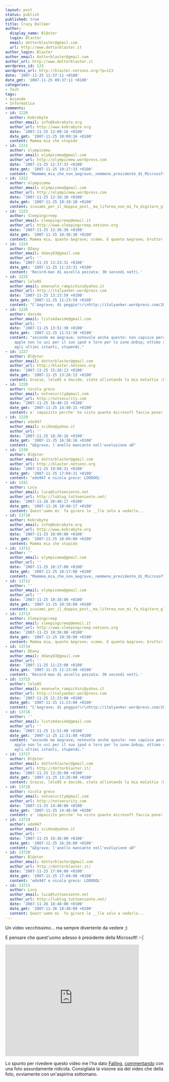 ```yaml
---
layout: post
status: publish
published: true
title: Crazy Ballmer
author:
  display_name: Bl@ster
  login: Blaster
  email: dottorblaster@gmail.com
  url: http://www.dottorblaster.it
author_login: Blaster
author_email: dottorblaster@gmail.com
author_url: http://www.dottorblaster.it
wordpress_id: 123
wordpress_url: http://blaster.netsons.org/?p=123
date: '2007-11-25 11:37:11 +0100'
date_gmt: '2007-11-25 09:37:11 +0100'
categories:
- Tech
tags:
- Aziende
- Informatica
comments:
- id: 1220
  author: Kobrabyte
  author_email: info@kobrabyte.org
  author_url: http://www.kobrabyte.org
  date: '2007-11-25 12:09:16 +0100'
  date_gmt: '2007-11-25 10:09:16 +0100'
  content: Mamma mia che stupido
- id: 1221
  author: olympicmew
  author_email: olympicmew@gmail.com
  author_url: http://olympicmew.wordpress.com
  date: '2007-11-25 12:17:33 +0100'
  date_gmt: '2007-11-25 10:17:33 +0100'
  content: "Mammma_mia_che_non_&egrave;_nemmeno_presidente_di_Microsoft.\r\nMagari_quando_se_ne_andr&agrave;_definitivamente_zio_Bill_(vedi_1_luglio_2008)_ne_potremo_riparlare.\r\nVideo_bellissimo_comunque_(&quot;ma_il_diritto_di_esporlo_sul_blog_&egrave;_solo_MIO!&quot;,_frase_da_Luigi_XD)."
- id: 1222
  author: olympicmew
  author_email: olympicmew@gmail.com
  author_url: http://olympicmew.wordpress.com
  date: '2007-11-25 12:18:10 +0100'
  date_gmt: '2007-11-25 10:18:10 +0100'
  content: scusami_per_il_doppio_post,_ma_liferea_non_mi_fa_digitare_gli_spazi...
- id: 1223
  author: Sleepingcreep
  author_email: sleepingcreep@email.it
  author_url: http://www.sleepingcreep.netsons.org
  date: '2007-11-25 12:36:38 +0100'
  date_gmt: '2007-11-25 10:36:38 +0100'
  content: Mamma mia, quanto &egrave; scemo. E quanto &egrave; brutto!
- id: 1224
  author: DDany
  author_email: ddany83@gmail.com
  author_url: ''
  date: '2007-11-25 13:23:31 +0100'
  date_gmt: '2007-11-25 11:23:31 +0100'
  content: 'Record-man di ascella pezzata: 30 secondi netti.'
- id: 1225
  author: lele85
  author_email: emanuele_rampichini@yahoo.it
  author_url: http://italyanker.wordpress.com
  date: '2007-11-25 13:23:59 +0100'
  date_gmt: '2007-11-25 11:23:59 +0100'
  content: "C'&egrave; di peggio!\r\nhttp://italyanker.wordpress.com/2007/09/11/e-voi-affidereste-il-vostro-pc-ad-un-personaggio-del-genere/\r\n\r\n:P"
- id: 1226
  author: davide
  author_email: lists4davide@gmail.com
  author_url: ''
  date: '2007-11-25 13:51:30 +0100'
  date_gmt: '2007-11-25 11:51:30 +0100'
  content: "secondo me &egrave; notevole anche questo: non capisco perch&egrave; la
    apple non lo usi per il suo ipod o loro per lo zune.&nbsp; ottimo spot: http://www.youtube.com/watch?v=FncILxajmlw\r\n\r\n\r\nattenzione
    agli ultimi istanti, stupendi."
- id: 1227
  author: Bl@ster
  author_email: dottorblaster@gmail.com
  author_url: http://blaster.netsons.org
  date: '2007-11-25 15:26:13 +0100'
  date_gmt: '2007-11-25 13:26:13 +0100'
  content: Grazie, lele85 e davide, state allietando la mia malattia :D
- id: 1228
  author: nicola greco
  author_email: notsecurity@gmail.com
  author_url: http://notsecurity.com
  date: '2007-11-25 16:40:15 +0100'
  date_gmt: '2007-11-25 14:40:15 +0100'
  content: e' impazzito perche' ha visto quanto microsoft faccia pena!
- id: 1229
  author: edo947
  author_email: scikke@yahoo.it
  author_url: ''
  date: '2007-11-25 18:36:16 +0100'
  date_gmt: '2007-11-25 16:36:16 +0100'
  content: "&Egrave; l'anello mancante nell'evoluzione xD"
- id: 1230
  author: Bl@ster
  author_email: dottorblaster@gmail.com
  author_url: http://blaster.netsons.org
  date: '2007-11-25 19:04:31 +0100'
  date_gmt: '2007-11-25 17:04:31 +0100'
  content: 'edo947 e nicola greco: LOOOOOL'
- id: 1241
  author: Luca
  author_email: luca@tuttoeniente.net
  author_url: http://lublog.tuttoeniente.net/
  date: '2007-11-26 20:48:17 +0100'
  date_gmt: '2007-11-26 18:48:17 +0100'
  content: Quest'uomo mi  fa girare le __lle solo a vederlo...
- id: 13710
  author: Kobrabyte
  author_email: info@kobrabyte.org
  author_url: http://www.kobrabyte.org
  date: '2007-11-25 10:09:00 +0100'
  date_gmt: '2007-11-25 10:09:00 +0100'
  content: Mamma mia che stupido
- id: 13711
  author: ''
  author_email: olympicmew@gmail.com
  author_url: ''
  date: '2007-11-25 10:17:00 +0100'
  date_gmt: '2007-11-25 10:17:00 +0100'
  content: "Mammma_mia_che_non_&egrave;_nemmeno_presidente_di_Microsoft.\r\nMagari_quando_se_ne_andr&agrave;_definitivamente_zio_Bill_(vedi_1_luglio_2008)_ne_potremo_riparlare.\r\nVideo_bellissimo_comunque_(&quot;ma_il_diritto_di_esporlo_sul_blog_&egrave;_solo_MIO!&quot;,_frase_da_Luigi_XD)."
- id: 13712
  author: ''
  author_email: olympicmew@gmail.com
  author_url: ''
  date: '2007-11-25 10:18:00 +0100'
  date_gmt: '2007-11-25 10:18:00 +0100'
  content: scusami_per_il_doppio_post,_ma_liferea_non_mi_fa_digitare_gli_spazi...
- id: 13713
  author: Sleepingcreep
  author_email: sleepingcreep@email.it
  author_url: http://www.sleepingcreep.netsons.org
  date: '2007-11-25 10:36:00 +0100'
  date_gmt: '2007-11-25 10:36:00 +0100'
  content: Mamma mia, quanto &egrave; scemo. E quanto &egrave; brutto!
- id: 13714
  author: DDany
  author_email: ddany83@gmail.com
  author_url: ''
  date: '2007-11-25 11:23:00 +0100'
  date_gmt: '2007-11-25 11:23:00 +0100'
  content: 'Record-man di ascella pezzata: 30 secondi netti.'
- id: 13715
  author: lele85
  author_email: emanuele_rampichini@yahoo.it
  author_url: http://italyanker.wordpress.com
  date: '2007-11-25 11:23:00 +0100'
  date_gmt: '2007-11-25 11:23:00 +0100'
  content: "C'&egrave; di peggio!\r\nhttp://italyanker.wordpress.com/2007/09/11/e-voi-affidereste-il-vostro-pc-ad-un-personaggio-del-genere/\r\n\r\n:P"
- id: 13716
  author: ''
  author_email: lists4davide@gmail.com
  author_url: ''
  date: '2007-11-25 11:51:00 +0100'
  date_gmt: '2007-11-25 11:51:00 +0100'
  content: "secondo me &egrave; notevole anche questo: non capisco perch&egrave; la
    apple non lo usi per il suo ipod o loro per lo zune.&nbsp; ottimo spot: http://www.youtube.com/watch?v=FncILxajmlw\r\n\r\n\r\nattenzione
    agli ultimi istanti, stupendi."
- id: 13717
  author: Bl@ster
  author_email: dottorblaster@gmail.com
  author_url: http://dottorblaster.it/
  date: '2007-11-25 13:26:00 +0100'
  date_gmt: '2007-11-25 13:26:00 +0100'
  content: Grazie, lele85 e davide, state allietando la mia malattia :D
- id: 13718
  author: nicola greco
  author_email: notsecurity@gmail.com
  author_url: http://notsecurity.com
  date: '2007-11-25 14:40:00 +0100'
  date_gmt: '2007-11-25 14:40:00 +0100'
  content: e' impazzito perche' ha visto quanto microsoft faccia pena!
- id: 13719
  author: edo947
  author_email: scikke@yahoo.it
  author_url: ''
  date: '2007-11-25 16:36:00 +0100'
  date_gmt: '2007-11-25 16:36:00 +0100'
  content: "&Egrave; l'anello mancante nell'evoluzione xD"
- id: 13720
  author: Bl@ster
  author_email: dottorblaster@gmail.com
  author_url: http://dottorblaster.it/
  date: '2007-11-25 17:04:00 +0100'
  date_gmt: '2007-11-25 17:04:00 +0100'
  content: 'edo947 e nicola greco: LOOOOOL'
- id: 13721
  author: Luca
  author_email: luca@tuttoeniente.net
  author_url: http://lublog.tuttoeniente.net/
  date: '2007-11-26 18:48:00 +0100'
  date_gmt: '2007-11-26 18:48:00 +0100'
  content: Quest'uomo mi  fa girare le __lle solo a vederlo...
---
```

<p>Un video vecchissimo... ma sempre divertente da vedere ;)</p>
<p>E pensare che quest'uomo adesso è presidente della Microsoft! :-|</p>
<p><object width="425" height="355"><param name="movie" value="http://www.youtube.com/v/Nc4MzqBFxZE&rel=1"></param><param name="wmode" value="transparent"></param><embed src="http://www.youtube.com/v/Nc4MzqBFxZE&rel=1" type="application/x-shockwave-flash" wmode="transparent" width="425" height="355"></embed></object></p>
<p>Lo spunto per rivedere questo video me l'ha dato <a href="http://fallingautumnlinks.wordpress.com">Falling</a>, <a href="http://blaster.netsons.org/?p=122#comment-1217">commentando</a> con una foto assurdamente ridicola. Consigliata la visione sia del video che della foto, ovviamente con un'aspirina sottomano.</p>
